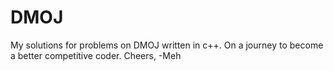 # DMOJ
My solutions for problems on DMOJ written in c++.
On a journey to become a better competitive coder.
Cheers, -Meh
